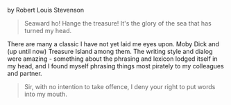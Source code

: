 by Robert Louis Stevenson

> Seaward ho! Hange the treasure! It's the glory of the sea that has turned my head.

There are many a classic I have not yet laid me eyes upon. Moby Dick and (up until now) Treasure Island among them. The writing style and dialog were amazing - something about the phrasing and lexicon lodged itself in my head, and I found myself phrasing things most pirately to my colleagues and partner.

> Sir, with no intention to take offence, I deny your right to put words into my mouth.
